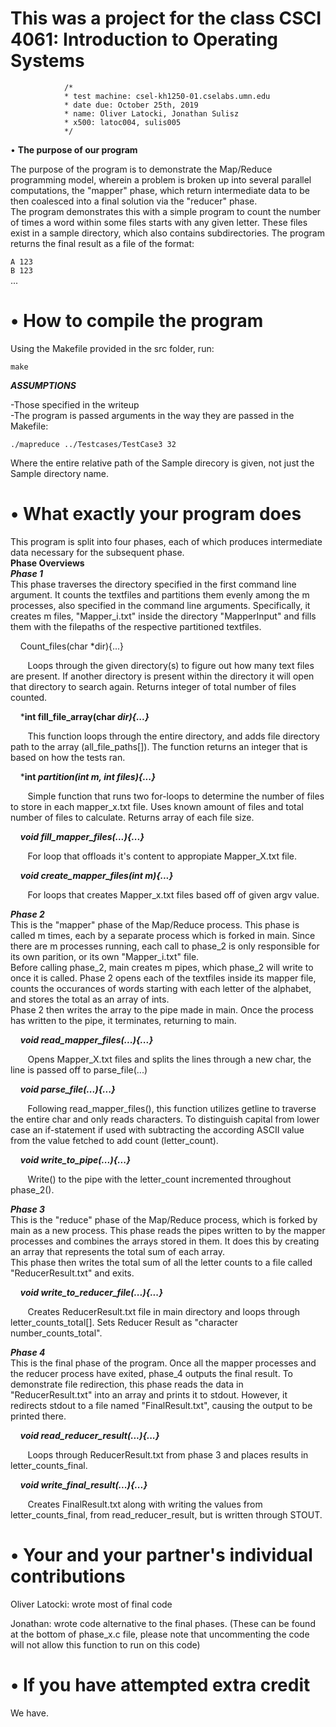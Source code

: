 # This was a project for the class CSCI 4061: Introduction to Operating Systems   

                /*
                * test machine: csel-kh1250-01.cselabs.umn.edu
                * date due: October 25th, 2019
                * name: Oliver Latocki, Jonathan Sulisz
                * x500: latoc004, sulis005  
                */

• **The purpose of our program**

The purpose of the program is to demonstrate the Map/Reduce programming model, wherein a problem is broken up into several parallel computations, the "mapper" phase, which return intermediate data to be then coalesced into a final solution via the "reducer" phase.  
The program demonstrates this with a simple program to count the number of times a word within some files starts with any given letter. These files exist in a sample directory, which also contains subdirectories. The program returns the final result as a file of the format:

`A 123`  
`B 123`  
...  


# • How to compile the program

Using the Makefile provided in the src folder, run:  

`make`  


***ASSUMPTIONS***

-Those specified in the writeup  
-The program is passed arguments in the way they are passed in the Makefile:  

`./mapreduce ../Testcases/TestCase3 32`  

Where the entire relative path of the Sample direcory is given, not just the Sample directory name.

# • What exactly your program does

This program is split into four phases, each of which produces intermediate data necessary for the subsequent phase.  
**Phase Overviews**  
***Phase 1***  
This phase traverses the directory specified in the first command line argument. It counts the textfiles and partitions them evenly among the m processes, also specified in the command line arguments. Specifically, it creates m files, "Mapper_i.txt" inside the directory "MapperInput" and fills them with the filepaths of the respective partitioned textfiles. 

&nbsp;&nbsp;&nbsp; Count_files(char *dir){...}

&nbsp;&nbsp;&nbsp;&nbsp;&nbsp;&nbsp; Loops through the given directory(s) to figure out how many text files are present. If another directory is present within the directory it will open that directory to search again. Returns integer of total number of files counted.

&nbsp;&nbsp;&nbsp; ***int fill_file_array(char *dir){...}***

&nbsp;&nbsp;&nbsp;&nbsp;&nbsp;&nbsp; This function loops through the entire directory, and adds file directory path to the array (all_file_paths[]). The function returns an integer that is based on how the tests ran.

&nbsp;&nbsp;&nbsp; ***int *partition(int m, int files){...}***

&nbsp;&nbsp;&nbsp;&nbsp;&nbsp;&nbsp; Simple function that runs two for-loops to determine the number of files to store in each mapper_x.txt file. Uses known amount of files and total number of files to calculate. Returns array of each file size.

&nbsp;&nbsp;&nbsp; ***void fill_mapper_files(...){...}***

&nbsp;&nbsp;&nbsp;&nbsp;&nbsp;&nbsp; For loop that offloads it's content to appropiate Mapper_X.txt file.

&nbsp;&nbsp;&nbsp; ***void create_mapper_files(int m){...}***

&nbsp;&nbsp;&nbsp;&nbsp;&nbsp;&nbsp; For loops that creates Mapper_x.txt files based off of given argv value.

***Phase 2***  
This is the "mapper" phase of the Map/Reduce process. This phase is called m times, each by a separate process which is forked in main. Since there are m processes running, each call to phase_2 is only responsible for its own parition, or its own "Mapper_i.txt" file.  
Before calling phase_2, main creates m pipes, which phase_2 will write to once it is called.
Phase 2 opens each of the textfiles inside its mapper file, counts the occurances of words starting with each letter of the alphabet, and stores the total as an array of ints.  
Phase 2 then writes the array to the pipe made in main. Once the process has written to the pipe, it terminates, returning to main.  

&nbsp;&nbsp;&nbsp; ***void read_mapper_files(...){...}***

&nbsp;&nbsp;&nbsp;&nbsp;&nbsp;&nbsp; Opens Mapper_X.txt files and splits the lines through a new char, the line is passed off to parse_file(...)

&nbsp;&nbsp;&nbsp; ***void parse_file(...){...}***

&nbsp;&nbsp;&nbsp;&nbsp;&nbsp;&nbsp; Following read_mapper_files(), this function utilizes getline to traverse the entire char and only reads characters. To distinguish capital from lower case an if-statement if used with subtracting the according ASCII value from the value fetched to add count (letter_count).

&nbsp;&nbsp;&nbsp; ***void write_to_pipe(...){...}***

&nbsp;&nbsp;&nbsp;&nbsp;&nbsp;&nbsp; Write() to the pipe with the letter_count incremented throughout phase_2().

***Phase 3***  
This is the "reduce" phase of the Map/Reduce process, which is forked by main as a new process. This phase reads the pipes written to by the mapper processes and combines the arrays stored in them. It does this by creating an array that represents the total sum of each array.  
This phase then writes the total sum of all the letter counts to a file called "ReducerResult.txt" and exits.  

&nbsp;&nbsp;&nbsp; ***void write_to_reducer_file(...){...}***

&nbsp;&nbsp;&nbsp;&nbsp;&nbsp;&nbsp; Creates ReducerResult.txt file in main directory and loops through letter_counts_total[]. Sets Reducer Result as "character number_counts_total".

***Phase 4***  
This is the final phase of the program. Once all the mapper processes and the reducer process have exited, phase_4 outputs the final result. To demonstrate file redirection, this phase reads the data in "ReducerResult.txt" into an array and prints it to stdout. However, it redirects stdout to a file named "FinalResult.txt", causing the output to be printed there.

&nbsp;&nbsp;&nbsp; ***void read_reducer_result(...){...}***

&nbsp;&nbsp;&nbsp;&nbsp;&nbsp;&nbsp; Loops through ReducerResult.txt from phase 3 and places results in letter_counts_final.

&nbsp;&nbsp;&nbsp; ***void write_final_result(...){...}***

&nbsp;&nbsp;&nbsp;&nbsp;&nbsp;&nbsp; Creates FinalResult.txt along with writing the values from letter_counts_final, from read_reducer_result, but is written through STOUT.

# **• Your and your partner's individual contributions**  

Oliver Latocki: wrote most of final code

Jonathan: wrote code alternative to the final phases. (These can be found at the bottom of phase_x.c file, please note that uncommenting the code will not allow this function to run on this code)

# • If you have attempted extra credit  

We have.
